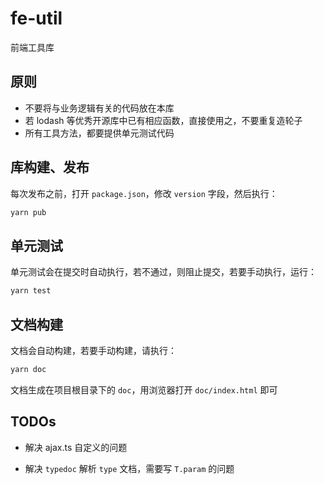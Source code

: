 # fe-util

前端工具库

## 原则

- 不要将与业务逻辑有关的代码放在本库
- 若 lodash 等优秀开源库中已有相应函数，直接使用之，不要重复造轮子
- 所有工具方法，都要提供单元测试代码

## 库构建、发布

每次发布之前，打开 `package.json`，修改 `version` 字段，然后执行：

```bash
yarn pub
```

## 单元测试

单元测试会在提交时自动执行，若不通过，则阻止提交，若要手动执行，运行：

```bash
yarn test
```

## 文档构建

文档会自动构建，若要手动构建，请执行：

```bash
yarn doc
```

文档生成在项目根目录下的 `doc`，用浏览器打开 `doc/index.html` 即可

## TODOs

- 解决 ajax.ts 自定义的问题

- 解决 `typedoc` 解析 `type` 文档，需要写 `T.param` 的问题
